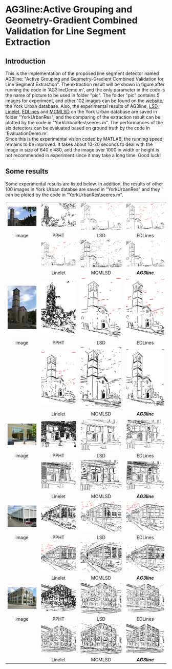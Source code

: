 # AG3line:Active Grouping and Geometry-Gradient Combined Validation for Line Segment Extraction

## Introduction
This is the implementation of the proposed line segment detector named AG3line: "Active Grouping and Geometry-Gradient Combined Validation for Line Segment Extraction". The extraction result will be shown in figure after running the code in 'AG3lineDemo.m', and the only parameter in the code is the name of picture to be used in folder "pic". The folder "pic" contains 5 images for experiment, and other 102 images can be found on the [website](http://www.elderlab.yorku.ca/resources/york-urban-line-segment-database-information/), the York Urban database. Also, the experimental results of AG3line, [LSD](http://www.ipol.im/pub/art/2012/gjmr-lsd/), [Linelet](https://github.com/NamgyuCho/Linelet-code-and-YorkUrban-LineSegment-DB), [EDLines](http://ceng.anadolu.edu.tr/cv/EDLines/) and [MCMLSD](http://www.elderlab.yorku.ca/resources/) on the York Urban database are saved in folder "YorkUrbanRes", and the comparing of the extraction result can be plotted by the code in "YorkUrbanRes\seeres.m".  The performances of the six detectors can be evaluated based on ground truth by the code in 'EvaluationDemo.m'.  
Since this is the experimental vision coded by MATLAB, the running speed remains to be improved. It takes about 10-20 seconds to deal with the image in size of 640 x 480, and the image over 1000 in width or height is not recommended in experiment since it may take a long time. Good luck!
## Some results
Some experimental results are listed below. In addition, the results of other 100 images in York Urban databse are saved in "YorkUrbanRes" and they can be ploted by the code in "YorkUrbanRes\seeres.m". 

|||||
|:----:|:----:|:----:|:----:|
|![](pic/testimg/010.png "005") |![](pic/result/tower1-ppht.png "005")|![](pic/result/tower1-LSD.jpg "005")|![](pic/result/tower1-EDLines.jpg "005")|
|image| PPHT | LSD | EDLines |
||![](pic/result/tower1-Linelet.jpg "005")|![](pic/result/tower1-mcm.jpg "005")|![](pic/result/tower1-AG3line.jpg "005")|
|| Linelet | MCMLSD |***AG3line***|
|![](pic/testimg/tower11.jpg "005")|![](pic/result/tower2-ppht.png "005")|![](pic/result/tower2-LSD.jpg "005")|![](pic/result/tower2-EDLines.jpg "005")|
|image| PPHT | LSD | EDLines |
||![](pic/result/tower2-Linelet.jpg "005")|![](pic/result/tower2-mcm.jpg "005")|![](pic/result/tower2-AG3line.jpg "005")|
|| Linelet | MCMLSD |***AG3line***|
|![](pic/testimg/P1020856.jpg "005")|![](pic/result/facade-ppht.jpg "005")|![](pic/result/facade-LSD.jpg "005")|![](pic/result/facade-EDLines.jpg "005")|
|image| PPHT | LSD | EDLines |
||![](pic/result/facade-Linelet.jpg "005")|![](pic/result/facade-mcm.jpg "005")|![](pic/result/facade-AG3line.jpg "005")|
|| Linelet | MCMLSD | ***AG3line*** |
|![](pic/testimg/P1080091.jpg "005")|![](pic/result/york3-ppht.jpg "005")|![](pic/result/your3-LSD.jpg "005")|![](pic/result/york3-EDLines.jpg "005")|
|image| PPHT | LSD | EDLines |
||![](pic/result/york3-Linelet.jpg "005")|![](pic/result/york3-mcm.jpg "005")|![](pic/result/york3-AG3line.jpg "005")|
|| Linelet | MCMLSD | ***AG3line*** |
|![](pic/testimg/P1080005.jpg "005")|![](pic/result/york1-ppht.jpg "005")|![](pic/result/york1-LSD.jpg "005")|![](pic/result/york1-EDLines.jpg "005")|
|image| PPHT | LSD | EDLines |
||![](pic/result/york1-Linelet.jpg "005")|![](pic/result/york1-mcm.jpg "005")|![](pic/result/york1-AG3line.jpg "005")|
|| Linelet | MCMLSD | ***AG3line*** |







